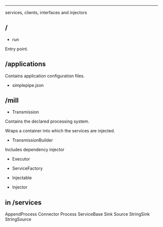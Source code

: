 ---

services, clients, interfaces and injectors

## /

- run

Entry point.

## /applications

Contains application configuration files.

- simplepipe.json

## /mill

- Transmission

Contains the declared processing system.

Wraps a container into which the services are injected.

- TransmissionBuilder

Includes dependency injector

- Executor

- ServiceFactory

- Injectable

- Injector

## in /services

AppendProcess Connector Process ServiceBase Sink Source StringSink StringSource
